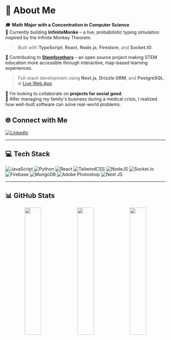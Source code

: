 # 💫 About Me

🎓 **Math Major with a Concentration in Computer Science**  
🔭 Currently building **InfiniteMonke** – a live, probabilistic typing simulation inspired by the Infinite Monkey Theorem.  
> Built with **TypeScript**, **React**, **Node.js**, **Firestore**, and **Socket.IO**.

🧩 Contributing to **[Stemforothers](https://www.stemforothers.org/)** – an open source project making STEM education more accessible through interactive, map-based learning experiences.  
> Full-stack development using **Next.js**, **Drizzle ORM**, and **PostgreSQL**.  
> 🌐 [Live Web App](https://stemforothers.vercel.app/)

👯 I’m looking to collaborate on **projects for social good**.  
🌱 After managing my family's business during a medical crisis, I realized how well-built software can solve real-world problems.  

## 🌐 Connect with Me

[![LinkedIn](https://img.shields.io/badge/LinkedIn-%230077B5.svg?logo=linkedin&logoColor=white)](https://www.linkedin.com/in/joeyzhang1576/)

---

## 💻 Tech Stack

![JavaScript](https://img.shields.io/badge/javascript-%23323330.svg?style=for-the-badge&logo=javascript&logoColor=%23F7DF1E)
![Python](https://img.shields.io/badge/python-3670A0?style=for-the-badge&logo=python&logoColor=ffdd54) 
![React](https://img.shields.io/badge/react-%2320232a.svg?style=for-the-badge&logo=react&logoColor=%2361DAFB)
![TailwindCSS](https://img.shields.io/badge/tailwindcss-%2338B2AC.svg?style=for-the-badge&logo=tailwind-css&logoColor=white)
![NodeJS](https://img.shields.io/badge/node.js-6DA55F?style=for-the-badge&logo=node.js&logoColor=white)
![Socket.io](https://img.shields.io/badge/Socket.io-black?style=for-the-badge&logo=socket.io&badgeColor=010101)
![Firebase](https://img.shields.io/badge/firebase-a08021?style=for-the-badge&logo=firebase&logoColor=ffcd34)
![MongoDB](https://img.shields.io/badge/MongoDB-%234ea94b.svg?style=for-the-badge&logo=mongodb&logoColor=white) 
![Adobe Photoshop](https://img.shields.io/badge/adobe%20photoshop-%2331A8FF.svg?style=for-the-badge&logo=adobe%20photoshop&logoColor=white)
![Next JS](https://img.shields.io/badge/Next-black?style=for-the-badge&logo=next.js&logoColor=white) 


---

## 📊 GitHub Stats

<div align="center">
  <img src="https://github-readme-stats.vercel.app/api?username=LunexZ&theme=dark&hide_border=true&include_all_commits=false&count_private=false" width="32%" />
  <img src="https://nirzak-streak-stats.vercel.app/?user=LunexZ&theme=dark&hide_border=true" width="32%" />
  <img src="https://github-readme-stats.vercel.app/api/top-langs/?username=LunexZ&theme=dark&hide_border=true&include_all_commits=false&count_private=false&layout=compact" width="32%" />
</div>




<!-- Proudly created with GPRM ( https://gprm.itsvg.in ) -->
